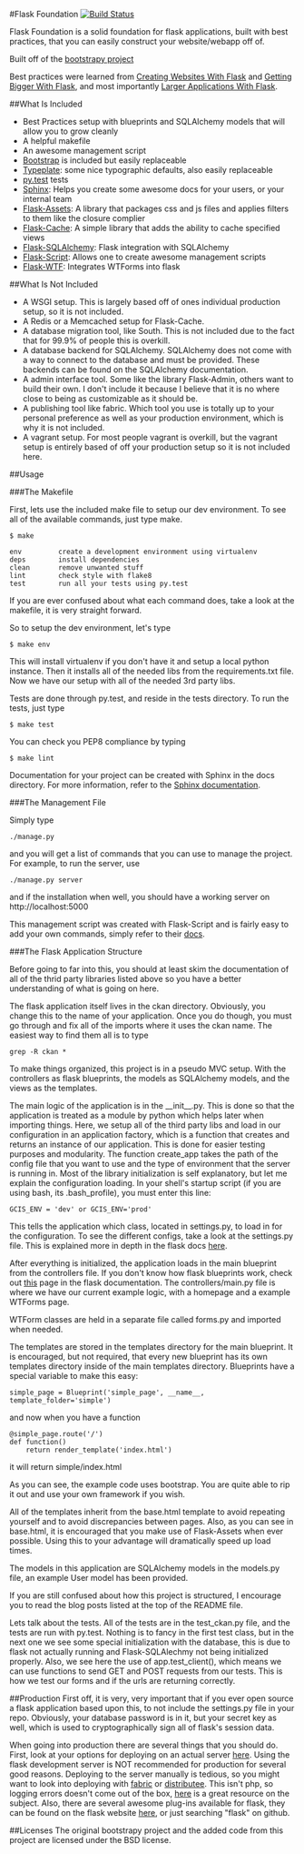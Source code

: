 #Flask Foundation
[![Build Status](https://travis-ci.org/JackStouffer/Flask-Foundation.png)](https://travis-ci.org/JackStouffer/Flask-Foundation)

Flask Foundation is a solid foundation for flask applications, built with best practices, that you can easily construct your website/webapp off of.

Built off of the [bootstrapy project](https://github.com/kirang89/bootstrapy)

Best practices were learned from [Creating Websites With Flask](http://maximebf.com/blog/2012/10/building-websites-in-python-with-flask/) and [Getting Bigger With Flask](http://maximebf.com/blog/2012/11/getting-bigger-with-flask/), and most importantly [Larger Applications With Flask](http://flask.pocoo.org/docs/patterns/packages/).

##What Is Included

* Best Practices setup with blueprints and SQLAlchemy models that will allow you to grow cleanly
* A helpful makefile
* An awesome management script
* [Bootstrap](http://getbootstrap.com/) is included but easily replaceable
* [Typeplate](http://typeplate.com/): some nice typographic defaults, also easily replaceable
* [py.test](http://pytest.org/latest/) tests
* [Sphinx](http://sphinx-doc.org/): Helps you create some awesome docs for your users, or your internal team
* [Flask-Assets](http://flask-assets.readthedocs.org/en/latest/): A library that packages css and js files and applies filters to them like the closure complier
* [Flask-Cache](http://pythonhosted.org/Flask-Cache/): A simple library that adds the ability to cache specified views
* [Flask-SQLAlchemy](http://pythonhosted.org/Flask-SQLAlchemy/): Flask integration with SQLAlchemy
* [Flask-Script](http://flask-script.readthedocs.org/en/latest/): Allows one to create awesome management scripts
* [Flask-WTF](https://flask-wtf.readthedocs.org/en/latest/index.html): Integrates WTForms into flask

##What Is Not Included

* A WSGI setup. This is largely based off of ones individual production setup, so it is not included.
* A Redis or a Memcached setup for Flask-Cache.
* A database migration tool, like South. This is not included due to the fact that for 99.9% of people this is overkill.
* A database backend for SQLAlchemy. SQLAlchemy does not come with a way to connect to the database and must be provided. These backends can be found on the SQLAlchemy documentation.
* A admin interface tool. Some like the library Flask-Admin, others want to build their own. I don't include it because I believe that it is no where close to being as customizable as it should be.
* A publishing tool like fabric. Which tool you use is totally up to your personal preference as well as your production environment, which is why it is not included.
* A vagrant setup. For most people vagrant is overkill, but the vagrant setup is entirely based of off your production setup so it is not included here.

##Usage

###The Makefile

First, lets use the included make file to setup our dev environment. To see all of the available commands, just type make.

    $ make

    env         create a development environment using virtualenv
    deps        install dependencies
    clean       remove unwanted stuff
    lint        check style with flake8
    test        run all your tests using py.test

If you are ever confused about what each command does, take a look at the makefile, it is very straight forward.

So to setup the dev environment, let's type 

    $ make env

This will install virtualenv if you don't have it and setup a local python instance. Then it installs all of the needed libs from the requirements.txt file. Now we have our setup with all of the needed 3rd party libs.

Tests are done through py.test, and reside in the tests directory. To run the tests, just type 

    $ make test

You can check you PEP8 compliance by typing 

    $ make lint

Documentation for your project can be created with Sphinx in the docs directory. For more information, refer to the [Sphinx documentation](http://sphinx-doc.org/).

###The Management File

Simply type

    ./manage.py

and you will get a list of commands that you can use to manage the project. For example, to run the server, use 

    ./manage.py server 

and if the installation when well, you should have a working server on http://localhost:5000

This management script was created with Flask-Script and is fairly easy to add your own commands, simply refer to their [docs](http://flask-script.readthedocs.org/en/latest/).

###The Flask Application Structure

Before going to far into this, you should at least skim the documentation of all of the thrid party libraries listed above so you have a better understanding of what is going on here.

The flask application itself lives in the ckan directory. Obviously, you change this to the name of your application. Once you do though, you must go through and fix all of the imports where it uses the ckan name. The easiest way to find them all is to type

    grep -R ckan *

To make things organized, this project is in a pseudo MVC setup. With the controllers as flask blueprints, the models as SQLAlchemy models, and the views as the templates.

The main logic of the application is in the \_\_init\_\_.py. This is done so that the application is treated as a module by python which helps later when importing things. Here, we setup all of the third party libs and load in our configuration in an application factory, which is a function that creates and returns an instance of our application. This is done for easier testing purposes and modularity. The function create\_app takes the path of the config file that you want to use and the type of environment that the server is running in. Most of the library initialization is self explanatory, but let me explain the configuration loading. In your shell's startup script (if you are using bash, its .bash_profile), you must enter this line:

    GCIS_ENV = 'dev' or GCIS_ENV='prod'

This tells the application which class, located in settings.py, to load in for the configuration. To see the different configs, take a look at the settings.py file. This is explained more in depth in the flask docs [here](http://flask.pocoo.org/docs/config/#development-production).

After everything is initialized, the application loads in the main blueprint from the controllers file. If you don't know how flask blueprints work, check out [this](http://flask.pocoo.org/docs/blueprints/) page in the flask documentation. The controllers/main.py file is where we have our current example logic, with a homepage and a example WTForms page. 

WTForm classes are held in a separate file called forms.py and imported when needed.

The templates are stored in the templates directory for the main blueprint. It is encouraged, but not required, that every new blueprint has its own templates directory inside of the main templates directory. Blueprints have a special variable to make this easy:

    simple_page = Blueprint('simple_page', __name__, template_folder='simple')

and now when you have a function 

    @simple_page.route('/')
    def function()
        return render_template('index.html')

it will return simple/index.html

As you can see, the example code uses bootstrap. You are quite able to rip it out and use your own framework if you wish. 

All of the templates inherit from the base.html template to avoid repeating yourself and to avoid discrepancies between pages. Also, as you can see in base.html, it is encouraged that you make use of Flask-Assets when ever possible. Using this to your advantage will dramatically speed up load times.

The models in this application are SQLAlchemy models in the models.py file, an example User model has been provided.

If you are still confused about how this project is structured, I encourage you to read the blog posts listed at the top of the README file.

Lets talk about the tests. All of the tests are in the test_ckan.py file, and the tests are run with py.test. Nothing is to fancy in the first test class, but in the next one we see some special initialization with the database, this is due to flask not actually running and Flask-SQLAlechmy not being initialized properly. Also, we see here the use of app.test\_client(), which means we can use functions to send GET and POST requests from our tests. This is how we test our forms and if the urls are returning correctly.

##Production
First off, it is very, very important that if you ever open source a flask application based upon this, to not include the settings.py file in your repo. Obviously, your database password is in it, but your secret key as well, which is used to cryptographically sign all of flask's session data.

When going into production there are several things that you should do. First, look at your options for deploying on an actual server [here](http://flask.pocoo.org/docs/deploying/). Using the flask development server is NOT recommended for production for several good reasons. Deploying to the server manually is tedious, so you might want to look into deploying with [fabric](http://flask.pocoo.org/docs/patterns/fabric/) or [distributee](http://flask.pocoo.org/docs/patterns/distribute/#distribute-deployment). This isn't php, so logging errors doesn't come out of the box, [here](http://flask.pocoo.org/docs/errorhandling/) is a great resource on the subject. Also, there are several awesome plug-ins available for flask, they can be found on the flask website [here](http://flask.pocoo.org/extensions/), or just searching "flask" on github.

##Licenses
The original bootstrapy project and the added code from this project are licensed under the BSD license.

